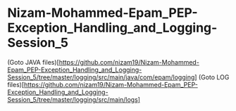 # Nizam-Mohammed-Epam_PEP-Exception_Handling_and_Logging-Session_5

(Goto JAVA files)[https://github.com/nizam19/Nizam-Mohammed-Epam_PEP-Exception_Handling_and_Logging-Session_5/tree/master/logging/src/main/java/com/epam/logging]
(Goto LOG files)[https://github.com/nizam19/Nizam-Mohammed-Epam_PEP-Exception_Handling_and_Logging-Session_5/tree/master/logging/src/main/logs]
